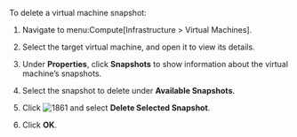 To delete a virtual machine snapshot:

1.  Navigate to menu:Compute\[Infrastructure \> Virtual Machines\].

2.  Select the target virtual machine, and open it to view its details.

3.  Under **Properties**, click **Snapshots** to show information about
    the virtual machine’s snapshots.

4.  Select the snapshot to delete under **Available Snapshots**.

5.  Click ![1861](1861.png) and select **Delete Selected Snapshot**.

6.  Click **OK**.
